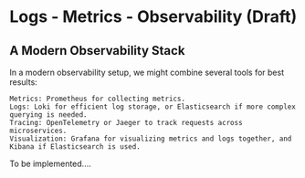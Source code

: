 # Logs - Metrics - Observability (Draft)

## A Modern Observability Stack

In a modern observability setup, we might combine several tools for best results:

    Metrics: Prometheus for collecting metrics.
    Logs: Loki for efficient log storage, or Elasticsearch if more complex querying is needed.
    Tracing: OpenTelemetry or Jaeger to track requests across microservices.
    Visualization: Grafana for visualizing metrics and logs together, and Kibana if Elasticsearch is used.

To be implemented....
